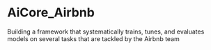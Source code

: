 # AiCore_Airbnb

Building a framework that systematically trains, tunes, and evaluates models on several tasks that are tackled by the Airbnb team

